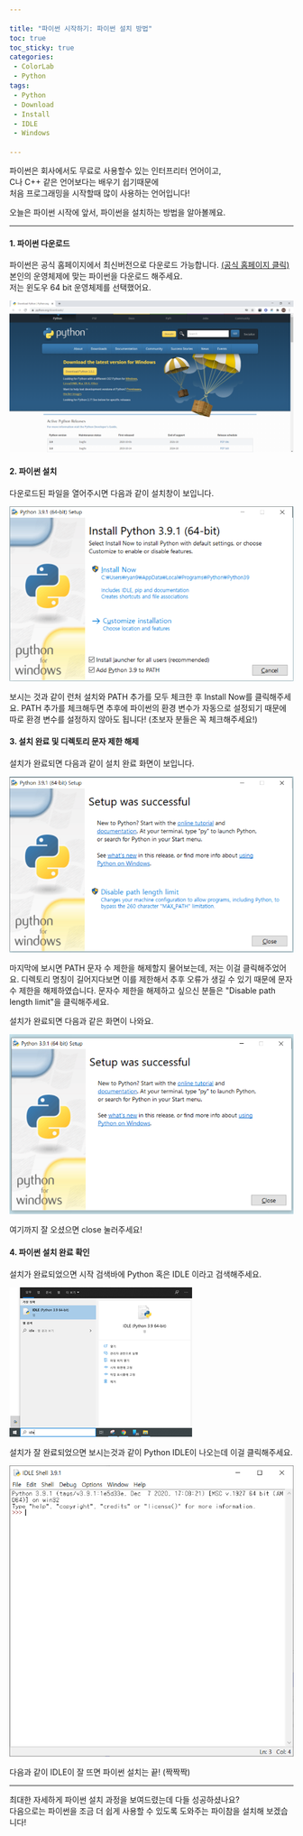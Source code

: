 ```yaml
---

title: "파이썬 시작하기: 파이썬 설치 방법"  
toc: true  
toc_sticky: true  
categories:  
 - ColorLab  
 - Python  
tags:  
 - Python  
 - Download  
 - Install  
 - IDLE  
 - Windows

---
```


파이썬은 회사에서도 무료로 사용할수 있는 인터프리터 언어이고,  
C나 C++ 같은 언어보다는 배우기 쉽기때문에  
처음 프로그래밍을 시작할때 많이 사용하는 언어입니다!

오늘은 파이썬 시작에 앞서, 파이썬을 설치하는 방법을 알아볼께요.

<hr/>

#### 1. 파이썬 다운로드

파이썬은 공식 홈페이지에서 최신버전으로 다운로드 가능합니다. [(공식 홈페이지 클릭)](https://www.python.org/downloads)  
본인의 운영체제에 맞는 파이썬을 다운로드 해주세요.  
저는 윈도우 64 bit 운영체제를 선택했어요.

![homepage](/assets/images/2021-01-25-how-to-download-python/homepage.PNG)

#### 2. 파이썬 설치

다운로드된 파일을 열어주시면 다음과 같이 설치창이 보입니다.

![setup](/assets/images/2021-01-25-how-to-download-python/setup.PNG)

보시는 것과 같이 런처 설치와 PATH 추가를 모두 체크한 후 Install Now를 클릭해주세요. PATH 추가를 체크해두면 추후에 파이썬의 환경 변수가 자동으로 설정되기 때문에 따로 환경 변수를 설정하지 않아도 됩니다! (초보자 분들은 꼭 체크해주세요!)

#### 3. 설치 완료 및 디렉토리 문자 제한 해제

설치가 완료되면 다음과 같이 설치 완료 화면이 보입니다.

![setup_successful](/assets/images/2021-01-25-how-to-download-python/setup_successful.PNG)

마지막에 보시면 PATH 문자 수 제한을 해제할지 물어보는데, 저는 이걸 클릭해주었어요. 디렉토리 명칭이 길어지다보면 이를 제한해서 추후 오류가 생길 수 있기 때문에 문자수 제한을 해제하였습니다. 문자수 제한을 해제하고 싶으신 분들은 "Disable path length limit"을 클릭해주세요.

설치가 완료되면 다음과 같은 화면이 나와요.

![setup_successful_2](/assets/images/2021-01-25-how-to-download-python/setup_successful_2.PNG)

여기까지 잘 오셨으면 close 눌러주세요!

#### 4. 파이썬 설치 완료 확인

설치가 완료되었으면 시작 검색바에 Python 혹은 IDLE 이라고 검색해주세요.

![setup_finished](/assets/images/2021-01-25-how-to-download-python/setup_finished.png)

설치가 잘 완료되었으면 보시는것과 같이 Python IDLE이 나오는데 이걸 클릭해주세요.

![python_screen](/assets/images/2021-01-25-how-to-download-python/python_screen.PNG)

다음과 같이 IDLE이 잘 뜨면 파이썬 설치는 끝! (짝짝짝)

<hr/>

최대한 자세하게 파이썬 설치 과정을 보여드렸는데 다들 성공하셨나요?  
다음으로는 파이썬을 조금 더 쉽게 사용할 수 있도록 도와주는 파이참을 설치해 보겠습니다!

